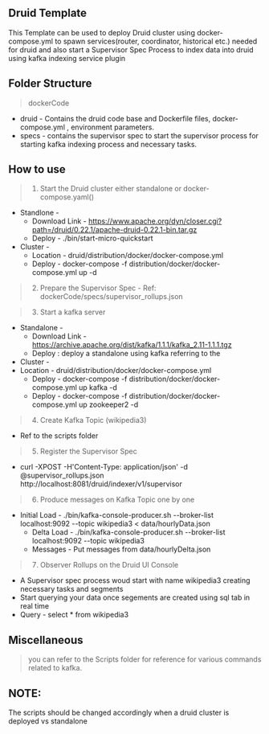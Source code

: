 ## Druid Template
This Template can be used to deploy Druid cluster using docker-compose.yml to spawn services(router, coordinator, historical etc.) needed for druid and also start a
Supervisor Spec Process to index data into druid using kafka indexing service plugin


## Folder Structure
> dockerCode 
- druid - Contains the druid code base and Dockerfile files, docker-compose.yml , environment parameters.
- specs - contains the supervisor spec to start the supervisor process for starting kafka indexing process and necessary tasks.


## How to use
> 1. Start the Druid cluster either standalone or docker-compose.yaml()
- Standlone -
  - Download Link - https://www.apache.org/dyn/closer.cgi?path=/druid/0.22.1/apache-druid-0.22.1-bin.tar.gz
  - Deploy -  ./bin/start-micro-quickstart
- Cluster - 
  - Location -  druid/distribution/docker/docker-compose.yml
  - Deploy - docker-compose -f distribution/docker/docker-compose.yml up -d

> 2. Prepare the Supervisor Spec
    - Ref: dockerCode/specs/supervisor_rollups.json

> 3. Start a kafka server 
 - Standalone -
    - Download Link - https://archive.apache.org/dist/kafka/1.1.1/kafka_2.11-1.1.1.tgz
    - Deploy : deploy a standalone using kafka referring to the
 - Cluster - 
 - Location -  druid/distribution/docker/docker-compose.yml
   - Deploy - docker-compose -f distribution/docker/docker-compose.yml up kafka -d 
   - Deploy - docker-compose -f distribution/docker/docker-compose.yml up zookeeper2 -d  

> 4. Create Kafka Topic (wikipedia3)
  - Ref to the scripts folder 

> 5. Register the Supervisor Spec
  - curl -XPOST -H'Content-Type: application/json' -d @supervisor_rollups.json  http://localhost:8081/druid/indexer/v1/supervisor

> 6. Produce messages on Kafka Topic one by one
  - Initial Load - ./bin/kafka-console-producer.sh --broker-list localhost:9092 --topic wikipedia3 < data/hourlyData.json
    - Delta Load - ./bin/kafka-console-producer.sh --broker-list localhost:9092 --topic wikipedia3
    - Messages - Put messages from data/hourlyDelta.json

> 7. Observer Rollups on the Druid UI Console 
  - A Supervisor spec process woud start with name wikipedia3 creating necessary tasks and segments
  - Start querying your data once segements are created using sql tab in real time 
  - Query - select * from wikipedia3

## Miscellaneous
> you can refer to the Scripts folder for reference for various commands related to kafka. 

## NOTE:
The scripts should be changed accordingly when a druid cluster is deployed vs standalone 